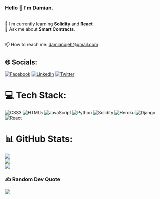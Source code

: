 ### Hello 👋 I'm Damian.   
<br>🌱 I’m currently learning **Solidity** and **React** <br>💬 Ask me about **Smart Contracts**. 

<br>📫 How to reach me: damianojeh@gmail.com

## 🌐 Socials:
[![Facebook](https://img.shields.io/badge/Facebook-%231877F2.svg?logo=Facebook&logoColor=white)](https://www.facebook.com/profile.php?id=100076611390670 ) [![LinkedIn](https://img.shields.io/badge/LinkedIn-%230077B5.svg?logo=linkedin&logoColor=white)](https://www.linkedin.com/in/damian-ojeh ) [![Twitter](https://img.shields.io/badge/Twitter-%231DA1F2.svg?logo=Twitter&logoColor=white)](https://twitter.com/DamianOjeh?s=09) 

# 💻 Tech Stack:
![CSS3](https://img.shields.io/badge/css3-%231572B6.svg?style=flat&logo=css3&logoColor=white) ![HTML5](https://img.shields.io/badge/html5-%23E34F26.svg?style=flat&logo=html5&logoColor=white) ![JavaScript](https://img.shields.io/badge/javascript-%23323330.svg?style=flat&logo=javascript&logoColor=%23F7DF1E) ![Python](https://img.shields.io/badge/python-3670A0?style=flat&logo=python&logoColor=ffdd54) ![Solidity](https://img.shields.io/badge/Solidity-%23363636.svg?style=flat&logo=solidity&logoColor=white) ![Heroku](https://img.shields.io/badge/heroku-%23430098.svg?style=flat&logo=heroku&logoColor=white) ![Django](https://img.shields.io/badge/django-%23092E20.svg?style=flat&logo=django&logoColor=white) ![React](https://img.shields.io/badge/react-%2320232a.svg?style=flat&logo=react&logoColor=%2361DAFB)
# 📊 GitHub Stats:
![](https://github-readme-stats.vercel.app/api?username=DamyKS&theme=dark&hide_border=false&include_all_commits=true&count_private=true)<br/>
![](https://github-readme-streak-stats.herokuapp.com/?user=DamyKS&theme=dark&hide_border=false)<br/>
![](https://github-readme-stats.vercel.app/api/top-langs/?username=DamyKS&theme=dark&hide_border=false&include_all_commits=true&count_private=true&layout=compact)

### ✍️ Random Dev Quote
![](https://quotes-github-readme.vercel.app/api?type=horizontal&theme=radical)
 
